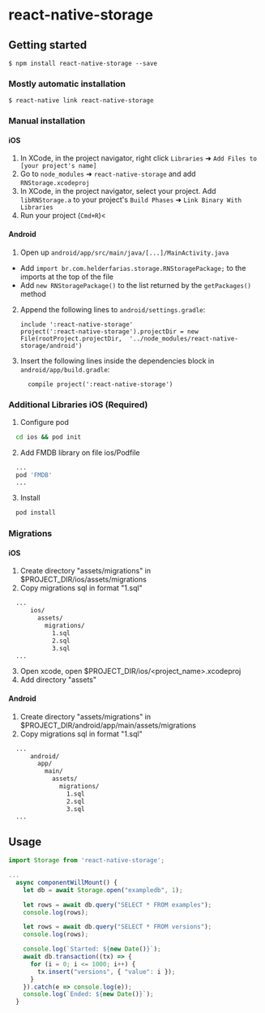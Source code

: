 
# react-native-storage

## Getting started

`$ npm install react-native-storage --save`

### Mostly automatic installation

`$ react-native link react-native-storage`

### Manual installation

#### iOS

1. In XCode, in the project navigator, right click `Libraries` ➜ `Add Files to [your project's name]`
2. Go to `node_modules` ➜ `react-native-storage` and add `RNStorage.xcodeproj`
3. In XCode, in the project navigator, select your project. Add `libRNStorage.a` to your project's `Build Phases` ➜ `Link Binary With Libraries`
4. Run your project (`Cmd+R`)<

#### Android

1. Open up `android/app/src/main/java/[...]/MainActivity.java`
  - Add `import br.com.helderfarias.storage.RNStoragePackage;` to the imports at the top of the file
  - Add `new RNStoragePackage()` to the list returned by the `getPackages()` method
2. Append the following lines to `android/settings.gradle`:
  	```
  	include ':react-native-storage'
  	project(':react-native-storage').projectDir = new File(rootProject.projectDir, 	'../node_modules/react-native-storage/android')
  	```
3. Insert the following lines inside the dependencies block in `android/app/build.gradle`:
  	```
      compile project(':react-native-storage')
  	```


### Additional Libraries iOS (Required)

1. Configure pod
```bash
  cd ios && pod init
```
2. Add FMDB library on file ios/Podfile
```bash
  ...
  pod 'FMDB'
  ...
```
3. Install
```bash
  pod install
```


### Migrations

#### iOS

1. Create directory "assets/migrations" in $PROJECT_DIR/ios/assets/migrations
2. Copy migrations sql in format "1.sql"
```bash
  ...
      ios/
        assets/
          migrations/
            1.sql
            2.sql
            3.sql
  ...
```
3. Open xcode, open $PROJECT_DIR/ios/<project_name>.xcodeproj
4. Add directory "assets"


#### Android

1. Create directory "assets/migrations" in $PROJECT_DIR/android/app/main/assets/migrations
2. Copy migrations sql in format "1.sql"
```bash
  ...
      android/
        app/
          main/
            assets/
              migrations/
                1.sql
                2.sql
                3.sql
  ...
```

## Usage
```javascript
import Storage from 'react-native-storage';

...
  async componentWillMount() {
    let db = await Storage.open("exampledb", 1);

    let rows = await db.query("SELECT * FROM examples");
    console.log(rows);

    let rows = await db.query("SELECT * FROM versions");
    console.log(rows);

    console.log(`Started: ${new Date()}`);
    await db.transaction((tx) => {
      for (i = 0; i <= 1000; i++) {
        tx.insert("versions", { "value": i });
      }
    }).catch(e => console.log(e));
    console.log(`Ended: ${new Date()}`);
  }
```
  